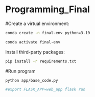 # Programming_Final

#Create a virtual environment:

```sh
conda create -n final-env python=3.10
```

```sh
conda activate final-env
```
Install third-party packages:

```sh
pip install -r requirements.txt
```
#Run program

```sh
python app/base_code.py

#export FLASK_APP=web_app flask run